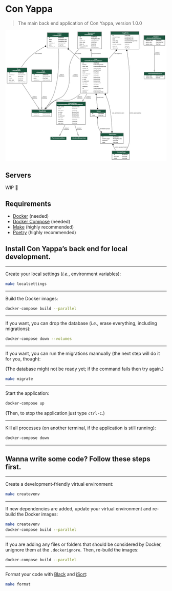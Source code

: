 # Con Yappa

> The main back end application of Con Yappa, version 1.0.0

![ER Diagram](docs/er_diagram.png "ER Diagram")

## Servers

WIP 🚧

## Requirements

- [Docker](https://www.docker.com/) (needed)
- [Docker Compose](https://docs.docker.com/compose/) (needed)
- [Make](https://en.wikipedia.org/wiki/Make_(software)) (highly recommended)
- [Poetry](https://python-poetry.org/docs/) (highly recommended)

## Install Con Yappa’s back end for local development.

---

Create your local settings (_i.e._, environment variables):

```bash
make localsettings
```

---

Build the Docker images:

```bash
docker-compose build --parallel
```

---

If you want, you can drop the database (_i.e._, erase everything, including migrations):

```bash
docker-compose down --volumes
```

---

If you want, you can run the migrations mannually (the next step will do it for you, though):

(The database might not be ready yet; if the command fails then try again.)

```bash
make migrate
```

---

Start the application:

```bash
docker-compose up
```

(Then, to stop the application just type `ctrl-C`.)

---

Kill all processes (on another terminal, if the application is still running):

```bash
docker-compose down
```

---

## Wanna write some code? Follow these steps first.

---

Create a development-friendly virtual environment:

```bash
make createvenv
```

---

If new dependencies are added, update your virtual environment and re-build the Docker images:

```bash
make createvenv
docker-compose build --parallel
```

---

If you are adding any files or folders that should be considered by Docker, unignore them at the `.dockerignore`. Then, re-build the images:

```bash
docker-compose build --parallel
```

---

Format your code with [Black](https://pypi.org/project/black/) and [iSort](https://pypi.org/project/isort/):

```bash
make format
```
